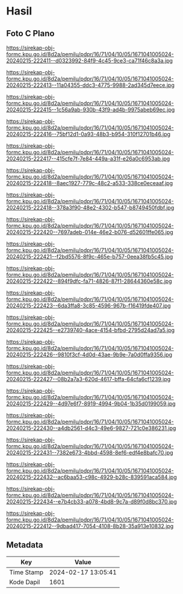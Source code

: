# Hasil

## Foto C Plano

https://sirekap-obj-formc.kpu.go.id/8d2a/pemilu/pdpr/16/71/04/10/05/1671041005024-20240215-222411--d0323992-84f9-4c45-9ce3-ca71f46c8a3a.jpg

https://sirekap-obj-formc.kpu.go.id/8d2a/pemilu/pdpr/16/71/04/10/05/1671041005024-20240215-222413--11a04355-ddc3-4775-9988-2ad345d7eece.jpg

https://sirekap-obj-formc.kpu.go.id/8d2a/pemilu/pdpr/16/71/04/10/05/1671041005024-20240215-222415--1c56a9ab-930b-43f9-ad4b-9975abeb69ec.jpg

https://sirekap-obj-formc.kpu.go.id/8d2a/pemilu/pdpr/16/71/04/10/05/1671041005024-20240215-222416--75bf12d1-0a93-48b3-b954-310f12701b46.jpg

https://sirekap-obj-formc.kpu.go.id/8d2a/pemilu/pdpr/16/71/04/10/05/1671041005024-20240215-222417--415cfe7f-7e84-449a-a31f-e26a0c6953ab.jpg

https://sirekap-obj-formc.kpu.go.id/8d2a/pemilu/pdpr/16/71/04/10/05/1671041005024-20240215-222418--8aec1927-779c-48c2-a533-338ce0eceaaf.jpg

https://sirekap-obj-formc.kpu.go.id/8d2a/pemilu/pdpr/16/71/04/10/05/1671041005024-20240215-222418--378a3f90-48e2-4302-b547-b8749450fdbf.jpg

https://sirekap-obj-formc.kpu.go.id/8d2a/pemilu/pdpr/16/71/04/10/05/1671041005024-20240215-222420--7697adeb-014e-46e2-b076-d52601ffe065.jpg

https://sirekap-obj-formc.kpu.go.id/8d2a/pemilu/pdpr/16/71/04/10/05/1671041005024-20240215-222421--f2bd5576-8f9c-465e-b757-0eea38fb5c45.jpg

https://sirekap-obj-formc.kpu.go.id/8d2a/pemilu/pdpr/16/71/04/10/05/1671041005024-20240215-222422--894f9dfc-fa71-4826-87f1-28644360e58c.jpg

https://sirekap-obj-formc.kpu.go.id/8d2a/pemilu/pdpr/16/71/04/10/05/1671041005024-20240215-222423--6da3ffa8-3c85-4596-967b-f16419fde407.jpg

https://sirekap-obj-formc.kpu.go.id/8d2a/pemilu/pdpr/16/71/04/10/05/1671041005024-20240215-222425--e2739740-4ace-4154-bfbd-2795d24ad7a5.jpg

https://sirekap-obj-formc.kpu.go.id/8d2a/pemilu/pdpr/16/71/04/10/05/1671041005024-20240215-222426--9810f3cf-4d0d-43ae-9b9e-7a0d0ffa9356.jpg

https://sirekap-obj-formc.kpu.go.id/8d2a/pemilu/pdpr/16/71/04/10/05/1671041005024-20240215-222427--08b2a7a3-620d-4617-bffa-64cfa6cf1239.jpg

https://sirekap-obj-formc.kpu.go.id/8d2a/pemilu/pdpr/16/71/04/10/05/1671041005024-20240215-222429--4d97e6f7-8919-4994-9b04-1b35d0199059.jpg

https://sirekap-obj-formc.kpu.go.id/8d2a/pemilu/pdpr/16/71/04/10/05/1671041005024-20240215-222430--a4db2561-d4c3-49e6-9827-721c0e386231.jpg

https://sirekap-obj-formc.kpu.go.id/8d2a/pemilu/pdpr/16/71/04/10/05/1671041005024-20240215-222431--7382e673-4bbd-4598-8ef6-edf4e8bafc70.jpg

https://sirekap-obj-formc.kpu.go.id/8d2a/pemilu/pdpr/16/71/04/10/05/1671041005024-20240215-222432--ac6baa53-c98c-4929-b28c-839591aca584.jpg

https://sirekap-obj-formc.kpu.go.id/8d2a/pemilu/pdpr/16/71/04/10/05/1671041005024-20240215-222434--e7b4cb33-a078-4bd8-9c7a-d89f0d8bc370.jpg

https://sirekap-obj-formc.kpu.go.id/8d2a/pemilu/pdpr/16/71/04/10/05/1671041005024-20240215-222412--9dbad417-7054-4108-8b28-35a913e10832.jpg


## Metadata

| Key        | Value               |
| ---------- | ------------------- |
| Time Stamp | 2024-02-17 13:05:41 |
| Kode Dapil | 1601                |



